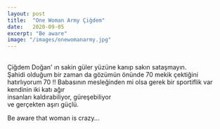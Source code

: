 ```yaml
---
layout: post
title:  "One Woman Army Çiğdem"
date:   2020-09-05
excerpt: "Be aware"
image: "/images/onewomanarmy.jpg"
---
```

<br />
Çiğdem Doğan' ın sakin güler yüzüne kanıp sakın sataşmayın.
<br />
Şahidi olduğum bir zaman da gözümün önünde 70 mekik çektiğini hatırlıyorum 70 !!
Babasının mesleğinden mi olsa gerek bir sportiflik var  kendinin iki katı ağır <br />
insanları kaldırabiliyor, güreşebiliyor <br /> ve gerçekten aşırı güçlü. <br />

Be aware that woman is crazy...

